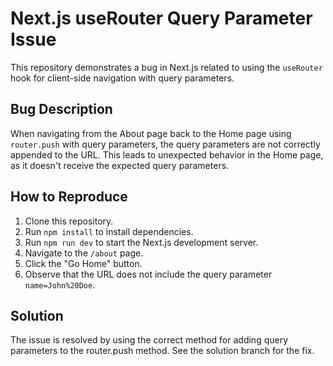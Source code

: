 # Next.js useRouter Query Parameter Issue

This repository demonstrates a bug in Next.js related to using the `useRouter` hook for client-side navigation with query parameters.

## Bug Description
When navigating from the About page back to the Home page using `router.push` with query parameters, the query parameters are not correctly appended to the URL.  This leads to unexpected behavior in the Home page, as it doesn't receive the expected query parameters.

## How to Reproduce
1. Clone this repository.
2. Run `npm install` to install dependencies.
3. Run `npm run dev` to start the Next.js development server.
4. Navigate to the `/about` page.
5. Click the "Go Home" button.
6. Observe that the URL does not include the query parameter `name=John%20Doe`.

## Solution
The issue is resolved by using the correct method for adding query parameters to the router.push method.  See the solution branch for the fix.